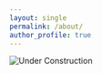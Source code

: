 ```yaml
---
layout: single
permalink: /about/
author_profile: true
---
```

![Under Construction](http://setup.orderingonline.com/Content/Images/under-construction.png)
